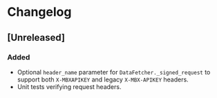 # Changelog

## [Unreleased]
### Added
- Optional `header_name` parameter for `DataFetcher._signed_request` to support both `X-MBXAPIKEY` and legacy `X-MBX-APIKEY` headers.
- Unit tests verifying request headers.
